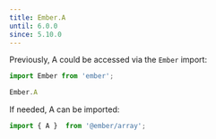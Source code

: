 ```yaml
---
title: Ember.A
until: 6.0.0
since: 5.10.0
---
```



Previously, A could be accessed via the `Ember` import:
```js
import Ember from 'ember';

Ember.A
```

If needed, A can be imported:
```js
import { A }  from '@ember/array';
```
